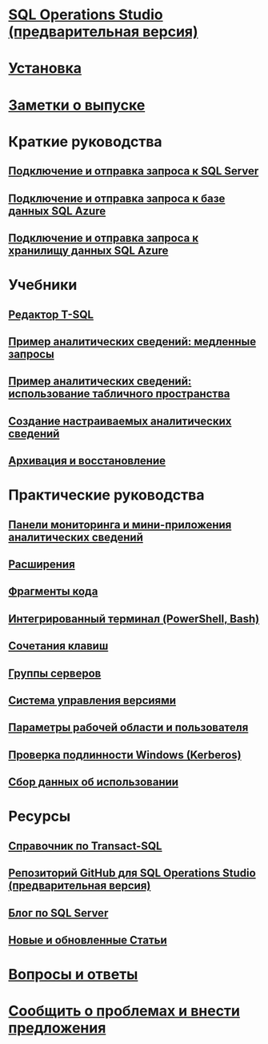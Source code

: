 # [SQL Operations Studio (предварительная версия)](what-is.md)
# [Установка](download.md)
# [Заметки о выпуске](release-notes.md)
# Краткие руководства
## [Подключение и отправка запроса к SQL Server](quickstart-sql-server.md)
## [Подключение и отправка запроса к базе данных SQL Azure](quickstart-sql-database.md)
## [Подключение и отправка запроса к хранилищу данных SQL Azure](quickstart-sql-dw.md)
# Учебники
## [Редактор T-SQL](tutorial-sql-editor.md) 
## [Пример аналитических сведений: медленные запросы](tutorial-qds-sql-server.md)
## [Пример аналитических сведений: использование табличного пространства](tutorial-table-space-sql-server.md)
## [Создание настраиваемых аналитических сведений](tutorial-build-custom-insight-sql-server.md) 
## [Архивация и восстановление](tutorial-backup-restore-sql-server.md)
# Практические руководства
## [Панели мониторинга и мини-приложения аналитических сведений](insight-widgets.md)
## [Расширения](extensions.md)
## [Фрагменты кода](code-snippets.md)
## [Интегрированный терминал (PowerShell, Bash)](integrated-terminal.md)
## [Сочетания клавиш](keyboard-shortcuts.md)
## [Группы серверов](server-groups.md)
## [Система управления версиями](source-control.md)
## [Параметры рабочей области и пользователя](settings.md)
## [Проверка подлинности Windows (Kerberos)](enable-kerberos.md)
## [Сбор данных об использовании](usage-data-collection.md)
# Ресурсы
## [Справочник по Transact-SQL](../t-sql/language-reference.md)
## [Репозиторий GitHub для SQL Operations Studio (предварительная версия)](https://www.github.com/Microsoft/SqlOpsStudio)
## [Блог по SQL Server](https://blogs.technet.microsoft.com/dataplatforminsider/)
## [Новые и обновленные Статьи](new-updated-sql-operations-studio.md)
# [Вопросы и ответы](faq.md)
# [Сообщить о проблемах и внести предложения](https://github.com/microsoft/sqlopsstudio/issues)
